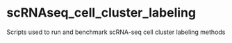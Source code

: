 # scRNAseq_cell_cluster_labeling
Scripts used to run and benchmark scRNA-seq cell cluster labeling methods
